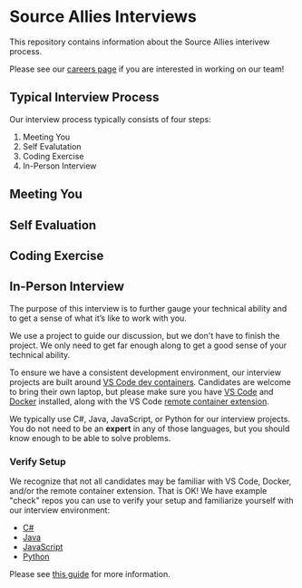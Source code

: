 # Source Allies Interviews

This repository contains information about the Source Allies interivew process.

Please see our [careers page](https://www.sourceallies.com/careers/) if you are interested in working on our team!

## Typical Interview Process

Our interview process typically consists of four steps:

1. Meeting You
2. Self Evalutation
3. Coding Exercise
4. In-Person Interview

## Meeting You

## Self Evaluation

## Coding Exercise

## In-Person Interview

The purpose of this interview is to further gauge your technical ability and to get a sense of what it’s like to work with you. 

We use a project to guide our discussion, but we don't have to finish the project. We only need to get far enough along to get a good sense of your technical ability.

To ensure we have a consistent development environment, our interview projects are built around [VS Code dev containers](https://code.visualstudio.com/docs/remote/containers). Candidates are welcome to bring their own laptop, but please make sure you have [VS Code](https://code.visualstudio.com/) and [Docker](https://www.docker.com/) installed, along with the VS Code [remote container extension](https://marketplace.visualstudio.com/items?itemName=ms-vscode-remote.remote-containers).

We typically use C#, Java, JavaScript, or Python for our interview projects. You do not need to be an **expert** in any of those languages, but you should know enough to be able to solve problems.

### Verify Setup

We recognize that not all candidates may be familiar with VS Code, Docker, and/or the remote container extension. That is OK! We have example "check" repos you can use to verify your setup and familiarize yourself with our interview environment:

- [C#](https://github.com/sourceallies/interview-csharp-check)
- [Java](https://github.com/sourceallies/interview-java-check)
- [JavaScript](https://github.com/sourceallies/interview-javascript-check)
- [Python](https://github.com/sourceallies/interview-python-check)

Please see [this guide]() for more information.

